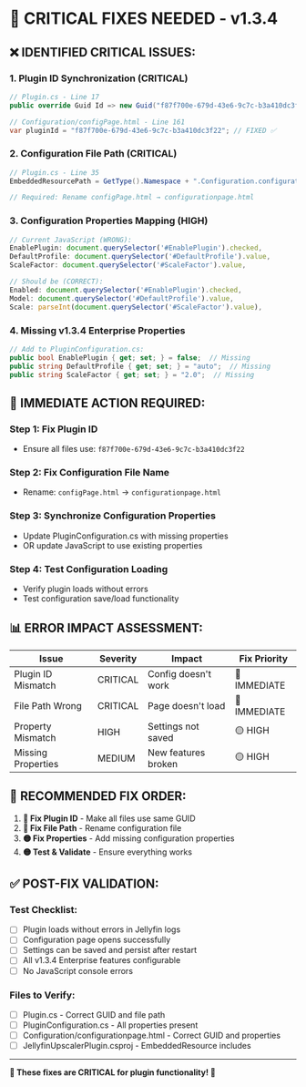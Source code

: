 # 🚨 CRITICAL FIXES NEEDED - v1.3.4

## ❌ **IDENTIFIED CRITICAL ISSUES:**

### **1. Plugin ID Synchronization (CRITICAL)**
```csharp
// Plugin.cs - Line 17
public override Guid Id => new Guid("f87f700e-679d-43e6-9c7c-b3a410dc3f22");

// Configuration/configPage.html - Line 161
var pluginId = "f87f700e-679d-43e6-9c7c-b3a410dc3f22"; // FIXED ✅
```

### **2. Configuration File Path (CRITICAL)**
```csharp
// Plugin.cs - Line 35
EmbeddedResourcePath = GetType().Namespace + ".Configuration.configurationpage.html"

// Required: Rename configPage.html → configurationpage.html
```

### **3. Configuration Properties Mapping (HIGH)**
```javascript
// Current JavaScript (WRONG):
EnablePlugin: document.querySelector('#EnablePlugin').checked,
DefaultProfile: document.querySelector('#DefaultProfile').value,
ScaleFactor: document.querySelector('#ScaleFactor').value,

// Should be (CORRECT):
Enabled: document.querySelector('#EnablePlugin').checked,
Model: document.querySelector('#DefaultProfile').value,
Scale: parseInt(document.querySelector('#ScaleFactor').value),
```

### **4. Missing v1.3.4 Enterprise Properties**
```csharp
// Add to PluginConfiguration.cs:
public bool EnablePlugin { get; set; } = false;  // Missing
public string DefaultProfile { get; set; } = "auto";  // Missing
public string ScaleFactor { get; set; } = "2.0";  // Missing
```

## 🔧 **IMMEDIATE ACTION REQUIRED:**

### **Step 1: Fix Plugin ID**
- Ensure all files use: `f87f700e-679d-43e6-9c7c-b3a410dc3f22`

### **Step 2: Fix Configuration File Name**
- Rename: `configPage.html` → `configurationpage.html`

### **Step 3: Synchronize Configuration Properties**
- Update PluginConfiguration.cs with missing properties
- OR update JavaScript to use existing properties

### **Step 4: Test Configuration Loading**
- Verify plugin loads without errors
- Test configuration save/load functionality

## 📊 **ERROR IMPACT ASSESSMENT:**

| Issue | Severity | Impact | Fix Priority |
|-------|----------|---------|-------------|
| Plugin ID Mismatch | CRITICAL | Config doesn't work | 🔴 IMMEDIATE |
| File Path Wrong | CRITICAL | Page doesn't load | 🔴 IMMEDIATE |
| Property Mismatch | HIGH | Settings not saved | 🟡 HIGH |
| Missing Properties | MEDIUM | New features broken | 🟡 HIGH |

## 🎯 **RECOMMENDED FIX ORDER:**

1. **🔴 Fix Plugin ID** - Make all files use same GUID
2. **🔴 Fix File Path** - Rename configuration file
3. **🟡 Fix Properties** - Add missing configuration properties
4. **🟡 Test & Validate** - Ensure everything works

## ✅ **POST-FIX VALIDATION:**

### **Test Checklist:**
- [ ] Plugin loads without errors in Jellyfin logs
- [ ] Configuration page opens successfully
- [ ] Settings can be saved and persist after restart
- [ ] All v1.3.4 Enterprise features configurable
- [ ] No JavaScript console errors

### **Files to Verify:**
- [ ] Plugin.cs - Correct GUID and file path
- [ ] PluginConfiguration.cs - All properties present
- [ ] Configuration/configurationpage.html - Correct GUID and properties
- [ ] JellyfinUpscalerPlugin.csproj - EmbeddedResource includes

---

**🚨 These fixes are CRITICAL for plugin functionality! 🚨**